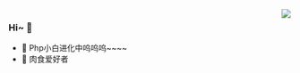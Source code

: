 <img align="right" src="https://github-readme-stats.vercel.app/api?username=AiMuC&show_icons=true&theme=radical" />

### Hi~ 👋

- :orange_book: Php小白进化中呜呜呜~~~~
- :meat_on_bone: 肉食爱好者
